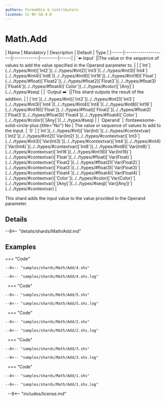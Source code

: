 ```yaml
---
authors: Formabble & contributors
license: CC-BY-SA-4.0
---
```



# Math.Add

<div class="sh-parameters" markdown="1">
| Name | Mandatory | Description | Default | Type |
|------|---------------------|-------------|---------|------|
| `⬅️ Input` ||The value or the sequence of values to add the value specified in the Operand parameter to. | | [`Int`](../../types/#int)[`Int2`](../../types/#int2)[`Int3`](../../types/#int3)[`Int4`](../../types/#int4)[`Int8`](../../types/#int8)[`Int16`](../../types/#int16)[`Float`](../../types/#float)[`Float2`](../../types/#float2)[`Float3`](../../types/#float3)[`Float4`](../../types/#float4)[`Color`](../../types/#color)[`[Any]`](../../types/#seq) |
| `Output ➡️` ||This shard outputs the result of the addition. | | [`Int`](../../types/#int)[`Int2`](../../types/#int2)[`Int3`](../../types/#int3)[`Int4`](../../types/#int4)[`Int8`](../../types/#int8)[`Int16`](../../types/#int16)[`Float`](../../types/#float)[`Float2`](../../types/#float2)[`Float3`](../../types/#float3)[`Float4`](../../types/#float4)[`Color`](../../types/#color)[`[Any]`](../../types/#seq) |
| `Operand` | :fontawesome-solid-circle-plus:{title="No"} No  | The value or sequence of values to add to the input. | `0` | [`Int`](../../types/#int)[`Var(Int)`](../../types/#contextvar)[`Int2`](../../types/#int2)[`Var(Int2)`](../../types/#contextvar)[`Int3`](../../types/#int3)[`Var(Int3)`](../../types/#contextvar)[`Int4`](../../types/#int4)[`Var(Int4)`](../../types/#contextvar)[`Int8`](../../types/#int8)[`Var(Int8)`](../../types/#contextvar)[`Int16`](../../types/#int16)[`Var(Int16)`](../../types/#contextvar)[`Float`](../../types/#float)[`Var(Float)`](../../types/#contextvar)[`Float2`](../../types/#float2)[`Var(Float2)`](../../types/#contextvar)[`Float3`](../../types/#float3)[`Var(Float3)`](../../types/#contextvar)[`Float4`](../../types/#float4)[`Var(Float4)`](../../types/#contextvar)[`Color`](../../types/#color)[`Var(Color)`](../../types/#contextvar)[`[Any]`](../../types/#seq)[`Var([Any])`](../../types/#contextvar) |

</div>

This shard adds the input value to the value provided in the Operand parameter.

## Details

--8<-- "details/shards/Math/Add.md"


## Examples

=== "Code"

  ```x86asm linenums="1"
  --8<-- "samples/shards/Math/Add/4.shs"
  ```

  ```
  --8<-- "samples/shards/Math/Add/4.shs.log"
  ```
&nbsp;
=== "Code"

  ```x86asm linenums="1"
  --8<-- "samples/shards/Math/Add/5.shs"
  ```

  ```
  --8<-- "samples/shards/Math/Add/5.shs.log"
  ```
&nbsp;
=== "Code"

  ```x86asm linenums="1"
  --8<-- "samples/shards/Math/Add/2.shs"
  ```

  ```
  --8<-- "samples/shards/Math/Add/2.shs.log"
  ```
&nbsp;
=== "Code"

  ```x86asm linenums="1"
  --8<-- "samples/shards/Math/Add/3.shs"
  ```

  ```
  --8<-- "samples/shards/Math/Add/3.shs.log"
  ```
&nbsp;
=== "Code"

  ```x86asm linenums="1"
  --8<-- "samples/shards/Math/Add/1.shs"
  ```

  ```
  --8<-- "samples/shards/Math/Add/1.shs.log"
  ```
&nbsp;
--8<-- "includes/license.md"

